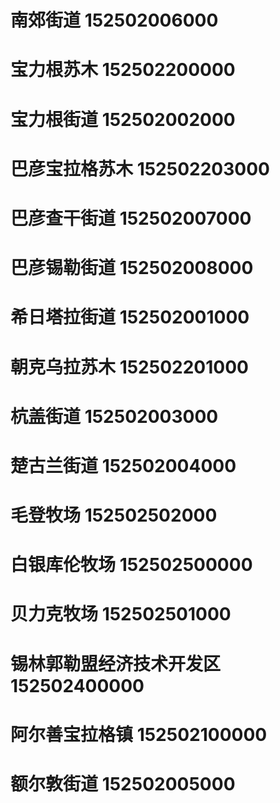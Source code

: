# 南郊街道 152502006000
# 宝力根苏木 152502200000
# 宝力根街道 152502002000
# 巴彦宝拉格苏木 152502203000
# 巴彦查干街道 152502007000
# 巴彦锡勒街道 152502008000
# 希日塔拉街道 152502001000
# 朝克乌拉苏木 152502201000
# 杭盖街道 152502003000
# 楚古兰街道 152502004000
# 毛登牧场 152502502000
# 白银库伦牧场 152502500000
# 贝力克牧场 152502501000
# 锡林郭勒盟经济技术开发区 152502400000
# 阿尔善宝拉格镇 152502100000
# 额尔敦街道 152502005000

